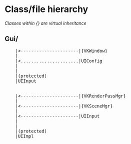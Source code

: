 # Class/file hierarchy
<i>Classes within {} are virtual inheritance</i>

## Gui/
<pre>
    |<----------------------|{VKWindow}
    |
    |<......................|UIConfig
    |
    |
    |(protected)
    |UIInput


    |<----------------------|{VKRenderPassMgr}
    |
    |<----------------------|{VKSceneMgr}
    |
    |<----------------------|UIInput
    |
    |
    |(protected)
    |UIImpl
</pre>